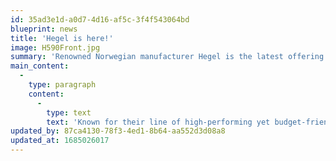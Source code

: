 ```yaml
---
id: 35ad3e1d-a0d7-4d16-af5c-3f4f543064bd
blueprint: news
title: 'Hegel is here!'
image: H590Front.jpg
summary: 'Renowned Norwegian manufacturer Hegel is the latest offering at Fidelis. Stop by and give them a listen!'
main_content:
  -
    type: paragraph
    content:
      -
        type: text
        text: 'Known for their line of high-performing yet budget-friendly electronics, we are pleased to announce the inclusion of Hegel to our product offerings. Their line-up includes 5 integrated amplifier - many of which have built-in DAC''s and are also "Roon Ready", making them a one-piece solution for a streaming source based system - just add quality speakers and you are done! A very nice phono preamplifier and a couple of separate amps and preamps round out their offerings nicely. '
updated_by: 87ca4130-78f3-4ed1-8b64-aa552d3d08a8
updated_at: 1685026017
---
```

